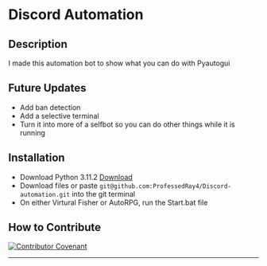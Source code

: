 # Discord Automation


## Description

I made this automation bot to show what you can do with Pyautogui

## Future Updates

- Add ban detection
- Add a selective terminal
- Turn it into more of a selfbot so you can do other things while it is running


## Installation

- Download Python 3.11.2 [Download](https://www.python.org/ftp/python/3.11.2/python-3.11.2-amd64.exe)
- Download files or paste ```git@github.com:ProfessedRay4/Discord-automation.git``` into the git terminal
- On either Virtural Fisher or AutoRPG, run the Start.bat file


## How to Contribute
[![Contributor Covenant](https://img.shields.io/badge/Contributor%20Covenant-2.1-4baaaa.svg)](code_of_conduct.md) 

---
